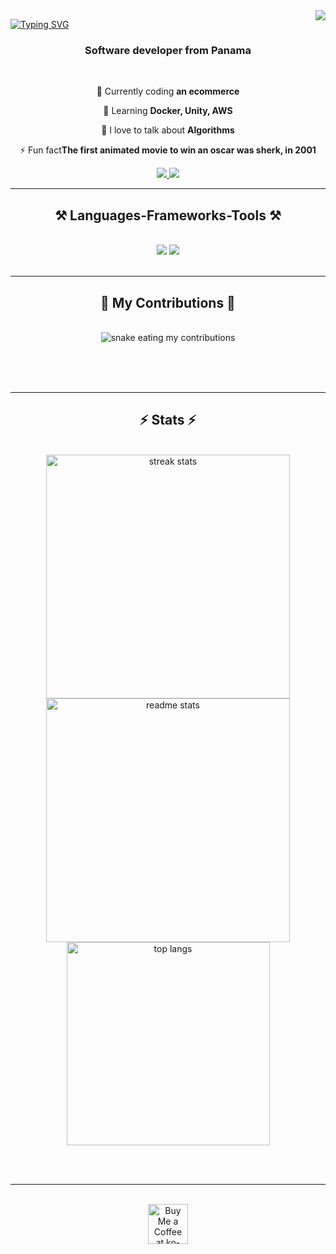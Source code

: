 <img align="right" src="https://visitor-badge.laobi.icu/badge?page_id=jwenjian.visitor-badge&left_color=red&right_color=green&left_text=visitors">

[![Typing SVG](https://readme-typing-svg.demolab.com?font=Fira+Code&pause=1000&color=2CAAF7&background=FFD72B00&random=false&width=435&lines=Coding+for+a+living%2Cliving+to+code.;Im+codeslayer%2Chello+%F0%9F%91%8B)](https://git.io/typing-svg)

<h3 align="center">Software developer from Panama</h3>

<br/>

<div align="center">
 
 🔭 Currently coding **an ecommerce**
 
 🌱 Learning **Docker, Unity, AWS**

💬 I love to talk about **Algorithms**

⚡ Fun fact**The first animated movie to win an oscar was sherk, in 2001**

 </div>
 
<div align="center"> 
  <a href="mailto:josegabmuz@gmail.com">
    <img src="https://img.shields.io/badge/Gmail-333333?style=for-the-badge&logo=gmail&logoColor=red" />
  </a>
  <a href="https://linkedin.com/in/jose-muñoz-442663293" target="_blank">
    <img src="https://img.shields.io/badge/LinkedIn-0077B5?style=for-the-badge&logo=linkedin&logoColor=white" target="_blank" />
  </a>
  
</div>

 <hr/>
 
<h2 align="center">⚒️ Languages-Frameworks-Tools ⚒️</h2>
<br/>
<div align="center">
    <img src="https://skillicons.dev/icons?i=react,html,css,vscode,github,git">
    <img src="https://skillicons.dev/icons?i=nodejs,python,javascript,mongodb,c,java,mysql,flask" ><br>
</div>

<br/>
<hr/>

<div align="center">
  <h2>🐍 My Contributions 🐍</h2>
  <br>
  <img alt="snake eating my contributions" src="https://raw.githubusercontent.com/codeSlayer-sla/codeSlayer-sla/output/github-contribution-grid-snake.svg" />
  
  <br/><br/><br/>
</div>

<hr/>

<h2 align="center">⚡ Stats ⚡</h2>
<br>
<div align=center>
  <img width=390 src="https://github-readme-streak-stats.vercel.app/?user=salesp07&count_private=true&theme=react&border_radius=10" alt="streak stats"/>
  <img width=390 src="https://github-readme-stats.vercel.app/api?username=salesp07&count_private=true&show_icons=true&theme=react&rank_icon=github&border_radius=10" alt="readme stats" />
  <br/>
  <img width=325 align="center" src="https://github-readme-stats.vercel.app/api/top-langs/?username=salesp07&hide=HTML&langs_count=8&layout=compact&theme=react&border_radius=10&size_weight=0.5&count_weight=0.5&exclude_repo=github-readme-stats" alt="top langs" />
</div>

<br/><br/>

<hr/>

<br/>

<div align="center">
<a href='https://ko-fi.com/V7V4RAK9C' target='_blank'><img height='64' style='border:0px;height:64px;' src='https://storage.ko-fi.com/cdn/kofi1.png?v=3' border='0' alt='Buy Me a Coffee at ko-fi.com' /></a>
</div>

<br/>
